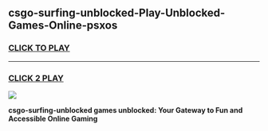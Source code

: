 
## csgo-surfing-unblocked-Play-Unblocked-Games-Online-psxos
<h3>
<a href="https://premium76.site?title=csgo-surfing-unblocked&ref=25A">CLICK TO PLAY</a></h3>
<hr>

<h3>
<a href="https://premium76.site?title=csgo-surfing-unblocked&ref=25A">CLICK 2 PLAY</a>
  
</h3>

<a href="https://premium76.site?title=csgo-surfing-unblocked&ref=25A"><img src="https://clearcache.store/games.png"></a>


**csgo-surfing-unblocked games unblocked: Your Gateway to Fun and Accessible Online Gaming**
